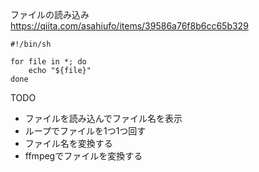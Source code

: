 ファイルの読み込み
https://qiita.com/asahiufo/items/39586a76f8b6cc65b329

```
#!/bin/sh

for file in *; do
    echo "${file}"
done
```


TODO

- ファイルを読み込んでファイル名を表示
- ループでファイルを1つ1つ回す
- ファイル名を変換する
- ffmpegでファイルを変換する
